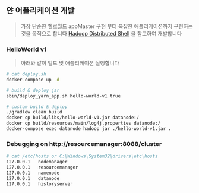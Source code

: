 ## 얀 어플리케이션 개발

> 가장 단순한 헬로월드 appMaster 구현 부터 복잡한 애플리케이션까지 구현하는 것을 목적으로 합니다 
> [Hadoop Distributed Shell](https://github.com/psyoblade/hadoop/tree/aa74a303ed30a057893c6d2d9fb1e07e7d1f4a7d/hadoop-yarn-project/hadoop-yarn/hadoop-yarn-applications/hadoop-yarn-applications-distributedshell/src/main/java/org/apache/hadoop/yarn/applications/distributedshell) 을 참고하여 개발합니다

### HelloWorld v1

> 아래와 같이 빌드 및 애플리케이션 실행합니다
```bash
# cat deploy.sh
docker-compose up -d

# build & deploy jar
sbin/deploy_yarn_app.sh hello-world-v1 true

# custom build & deploy
./gradlew clean build
docker cp build/libs/hello-world-v1.jar datanode:/
docker cp build/resources/main/log4j.properties datanode:/
docker-compose exec datanode hadoop jar ./hello-world-v1.jar .
```

### Debugging on http://resourcemanager:8088/cluster
```bash
# cat /etc/hosts or C:\Windows\System32\drivers\etc\hosts
127.0.0.1	nodemanager
127.0.0.1	resourcemanager
127.0.0.1	namenode
127.0.0.1	datanode
127.0.0.1	historyserver
```